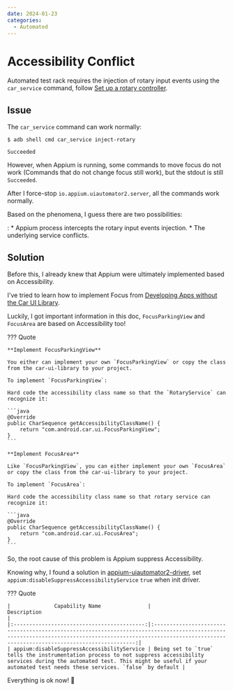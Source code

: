 ```yaml
---
date: 2024-01-23
categories:
  - Automated
---
```


# Accessibility Conflict

Automated test rack requires the injection of rotary input events using the `car_service` command, follow [Set up a rotary controller](https://source.android.com/docs/automotive/hmi/rotary_controller/app_developers?hl=en).

<!-- more -->

## Issue

The `car_service` command can work normally:

<!-- termynal -->

```
$ adb shell cmd car_service inject-rotary

Succeeded
```

However, when Appium is running, some commands to move focus do not work 
(Commands that do not change focus still work), but the stdout is still `Succeeded`.

After I force-stop `io.appium.uiautomator2.server`, all the commands work normally.  

Based on the phenomena, I guess there are two possibilities:

:   * Appium process intercepts the rotary input events injection.
    * The underlying service conflicts.

## Solution

Before this, I already knew that Appium were ultimately implemented based on Accessibility.  

I've tried to learn how to implement Focus from [Developing Apps without the Car UI Library](https://source.android.google.cn/docs/automotive/hmi/rotary_controller/app_developers_no_carui).

Luckily, I got important information in this doc, `FocusParkingView` and `FocusArea` are based on Accessibility too!

??? Quote
    
    **Implement FocusParkingView**

    You either can implement your own `FocusParkingView` or copy the class from the car-ui-library to your project.
    
    To implement `FocusParkingView`:
    
    Hard code the accessibility class name so that the `RotaryService` can recognize it:
    
    ```java
    @Override
    public CharSequence getAccessibilityClassName() {
        return "com.android.car.ui.FocusParkingView";
    }
    ```
    
    **Implement FocusArea**

    Like `FocusParkingView`, you can either implement your own `FocusArea` or copy the class from the car-ui-library to your project.
    
    To implement `FocusArea`:
    
    Hard code the accessibility class name so that rotary service can recognize it:

    ```java
    @Override
    public CharSequence getAccessibilityClassName() {
        return "com.android.car.ui.FocusArea";
    }
    ```

So, the root cause of this problem is Appium suppress Accessibility.  

Knowing why, I found a solution in [appium-uiautomator2-driver](https://github.com/appium/appium-uiautomator2-driver), set `appium:disableSuppressAccessibilityService` `true` when init driver.  

??? Quote

    |              Capability Name	             |                                                                                                 Description                                                                                                  |
    |:------------------------------------------:|:------------------------------------------------------------------------------------------------------------------------------------------------------------------------------------------------------------:|
    | appium:disableSuppressAccessibilityService | Being set to `true` tells the instrumentation process to not suppress accessibility services during the automated test. This might be useful if your automated test needs these services. `false` by default |

Everything is ok now! 🎉
